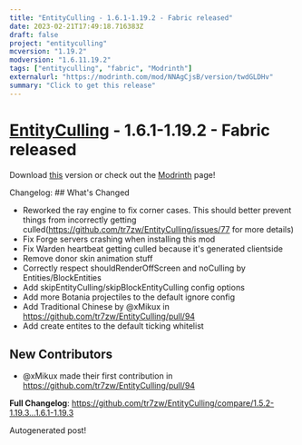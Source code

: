 ```yaml
---
title: "EntityCulling - 1.6.1-1.19.2 - Fabric released"
date: 2023-02-21T17:49:18.716383Z
draft: false
project: "entityculling"
mcversion: "1.19.2"
modversion: "1.6.11.19.2"
tags: ["entityculling", "fabric", "Modrinth"]
externalurl: "https://modrinth.com/mod/NNAgCjsB/version/twdGLDHv"
summary: "Click to get this release"
---
```

# [EntityCulling](/project/entityculling) - 1.6.1-1.19.2 - Fabric released
Download [this](https://modrinth.com/mod/NNAgCjsB/version/twdGLDHv) version or check out the [Modrinth](https://modrinth.com/mod/NNAgCjsB) page!

Changelog: ## What's Changed
* Reworked the ray engine to fix corner cases. This should better prevent things from incorrectly getting culled(https://github.com/tr7zw/EntityCulling/issues/77 for more details)
* Fix Forge servers crashing when installing this mod
* Fix Warden heartbeat getting culled because it's generated clientside
* Remove donor skin animation stuff
* Correctly respect shouldRenderOffScreen and noCulling by Entities/BlockEntities
* Add skipEntityCulling/skipBlockEntityCulling config options
* Add more Botania projectiles to the default ignore config
* Add Traditional Chinese by @xMikux in https://github.com/tr7zw/EntityCulling/pull/94
* Add create entites to the default ticking whitelist

## New Contributors
* @xMikux made their first contribution in https://github.com/tr7zw/EntityCulling/pull/94

**Full Changelog**: https://github.com/tr7zw/EntityCulling/compare/1.5.2-1.19.3...1.6.1-1.19.3

Autogenerated post!
